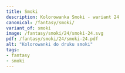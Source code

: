 ```yaml
---
title: Smoki
description: Kolorowanka Smoki - wariant 24
canonical: /fantasy/smoki/
variant_of: smoki
image: /fantasy/smoki/24/smoki-24.svg
pdf: /fantasy/smoki/24/smoki-24.pdf
alt: "Kolorowanki do druku smoki"
tags:
- fantasy
- smoki
---
```

